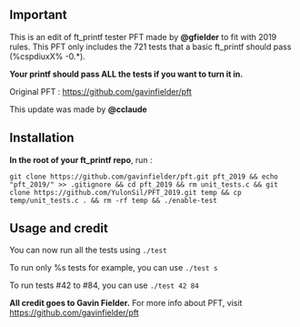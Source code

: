 ## Important
This is an edit of ft_printf tester PFT made by **@gfielder** to fit with 2019 rules.
This PFT only includes the 721 tests that a basic ft_printf should pass (%cspdiuxX% -0.*).

**Your printf should pass ALL the tests if you want to turn it in.**

Original PFT : https://github.com/gavinfielder/pft

This update was made by **@cclaude**

## Installation
**In the root of your ft_printf repo**, run :

```
git clone https://github.com/gavinfielder/pft.git pft_2019 && echo "pft_2019/" >> .gitignore && cd pft_2019 && rm unit_tests.c && git clone https://github.com/YulonSil/PFT_2019.git temp && cp temp/unit_tests.c . && rm -rf temp && ./enable-test
```

## Usage and credit
You can now run all the tests using ```./test``` 

To run only %s tests for example, you can use ```./test s```

To run tests #42 to #84, you can use ```./test 42 84```

**All credit goes to Gavin Fielder.** For more info about PFT, visit https://github.com/gavinfielder/pft
